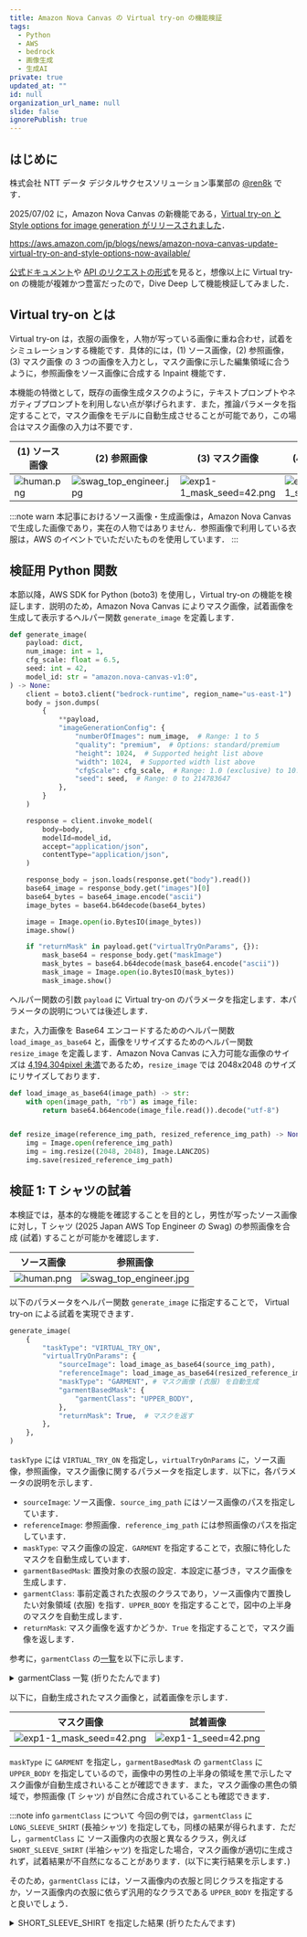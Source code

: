 ```yaml
---
title: Amazon Nova Canvas の Virtual try-on の機能検証
tags:
  - Python
  - AWS
  - bedrock
  - 画像生成
  - 生成AI
private: true
updated_at: ""
id: null
organization_url_name: null
slide: false
ignorePublish: true
---
```


## はじめに

株式会社 NTT データ デジタルサクセスソリューション事業部の [@ren8k](https://qiita.com/ren8k) です．

2025/07/02 に，Amazon Nova Canvas の新機能である，[Virtual try-on と Style options for image generation がリリースされました](https://aws.amazon.com/jp/about-aws/whats-new/2025/07/amazon-nova-canvas-virtual-try-on-style-options-image-generation/)．

https://aws.amazon.com/jp/blogs/news/amazon-nova-canvas-update-virtual-try-on-and-style-options-now-available/

[公式ドキュメント](https://docs.aws.amazon.com/nova/latest/userguide/image-gen-vto.html)や [API のリクエストの形式](https://docs.aws.amazon.com/nova/latest/userguide/image-gen-req-resp-structure.html)を見ると，想像以上に Virtual try-on の機能が複雑かつ豊富だったので，Dive Deep して機能検証してみました．

## Virtual try-on とは

Virtual try-on は，衣服の画像を，人物が写っている画像に重ね合わせ，試着をシミュレーションする機能です．具体的には，(1) ソース画像，(2) 参照画像，(3) マスク画像 の 3 つの画像を入力とし，マスク画像に示した編集領域に合うように，参照画像をソース画像に合成する Inpaint 機能です．

本機能の特徴として，既存の画像生成タスクのように，テキストプロンプトやネガティブプロンプトを利用しない点が挙げられます．また，推論パラメータを指定することで，マスク画像をモデルに自動生成させることが可能であり，この場合はマスク画像の入力は不要です．

| (1) ソース画像                                                                                                             | (2) 参照画像                                                                                                                            | (3) マスク画像                                                                                                                           | (4) 試着画像                                                                                                                        |
| -------------------------------------------------------------------------------------------------------------------------- | --------------------------------------------------------------------------------------------------------------------------------------- | ---------------------------------------------------------------------------------------------------------------------------------------- | ----------------------------------------------------------------------------------------------------------------------------------- |
| ![human.png](https://qiita-image-store.s3.ap-northeast-1.amazonaws.com/0/3792375/9745df07-7280-46ec-ba57-d5b13d471afd.png) | ![swag_top_engineer.jpg](https://qiita-image-store.s3.ap-northeast-1.amazonaws.com/0/3792375/8b1b105a-2357-451e-b4fb-a1498742b815.jpeg) | ![exp1-1_mask_seed=42.png](https://qiita-image-store.s3.ap-northeast-1.amazonaws.com/0/3792375/a91f9558-f278-4f03-a6c8-f5fe76294b18.png) | ![exp1-1_seed=42.png](https://qiita-image-store.s3.ap-northeast-1.amazonaws.com/0/3792375/2653ea81-ca97-4194-ac40-66261afa02f3.png) |

:::note warn
本記事におけるソース画像・生成画像は，Amazon Nova Canvas で生成した画像であり，実在の人物ではありません．参照画像で利用している衣服は，AWS のイベントでいただいたものを使用しています．
:::

## 検証用 Python 関数

本節以降，AWS SDK for Python (boto3) を使用し，Virtual try-on の機能を検証します．説明のため，Amazon Nova Canvas によりマスク画像，試着画像を生成して表示するヘルパー関数 `generate_image` を定義します．

```python
def generate_image(
    payload: dict,
    num_image: int = 1,
    cfg_scale: float = 6.5,
    seed: int = 42,
    model_id: str = "amazon.nova-canvas-v1:0",
) -> None:
    client = boto3.client("bedrock-runtime", region_name="us-east-1")
    body = json.dumps(
        {
            **payload,
            "imageGenerationConfig": {
                "numberOfImages": num_image,  # Range: 1 to 5
                "quality": "premium",  # Options: standard/premium
                "height": 1024,  # Supported height list above
                "width": 1024,  # Supported width list above
                "cfgScale": cfg_scale,  # Range: 1.0 (exclusive) to 10.0
                "seed": seed,  # Range: 0 to 214783647
            },
        }
    )

    response = client.invoke_model(
        body=body,
        modelId=model_id,
        accept="application/json",
        contentType="application/json",
    )

    response_body = json.loads(response.get("body").read())
    base64_image = response_body.get("images")[0]
    base64_bytes = base64_image.encode("ascii")
    image_bytes = base64.b64decode(base64_bytes)

    image = Image.open(io.BytesIO(image_bytes))
    image.show()

    if "returnMask" in payload.get("virtualTryOnParams", {}):
        mask_base64 = response_body.get("maskImage")
        mask_bytes = base64.b64decode(mask_base64.encode("ascii"))
        mask_image = Image.open(io.BytesIO(mask_bytes))
        mask_image.show()
```

ヘルパー関数の引数 `payload` に Virtual try-on のパラメータを指定します．本パラメータの説明については後述します．

また，入力画像を Base64 エンコードするためのヘルパー関数 `load_image_as_base64` と，画像をリサイズするためのヘルパー関数 `resize_image` を定義します．Amazon Nova Canvas に入力可能な画像のサイズは [4,194,304pixel 未満](https://docs.aws.amazon.com/ja_jp/nova/latest/userguide/image-gen-access.html#image-gen-resolutions)であるため，`resize_image` では 2048x2048 のサイズにリサイズしております．

```python
def load_image_as_base64(image_path) -> str:
    with open(image_path, "rb") as image_file:
        return base64.b64encode(image_file.read()).decode("utf-8")


def resize_image(reference_img_path, resized_reference_img_path) -> None:
    img = Image.open(reference_img_path)
    img = img.resize((2048, 2048), Image.LANCZOS)
    img.save(resized_reference_img_path)
```

## 検証 1: T シャツの試着

本検証では，基本的な機能を確認することを目的とし，男性が写ったソース画像に対し，T シャツ (2025 Japan AWS Top Engineer の Swag) の参照画像を合成 (試着) することが可能かを確認します．

| ソース画像                                                                                                                 | 参照画像                                                                                                                                |
| -------------------------------------------------------------------------------------------------------------------------- | --------------------------------------------------------------------------------------------------------------------------------------- |
| ![human.png](https://qiita-image-store.s3.ap-northeast-1.amazonaws.com/0/3792375/9745df07-7280-46ec-ba57-d5b13d471afd.png) | ![swag_top_engineer.jpg](https://qiita-image-store.s3.ap-northeast-1.amazonaws.com/0/3792375/8b1b105a-2357-451e-b4fb-a1498742b815.jpeg) |

以下のパラメータをヘルパー関数 `generate_image` に指定することで， Virtual try-on による試着を実現できます．

```python
generate_image(
    {
        "taskType": "VIRTUAL_TRY_ON",
        "virtualTryOnParams": {
            "sourceImage": load_image_as_base64(source_img_path),
            "referenceImage": load_image_as_base64(resized_reference_img_path),
            "maskType": "GARMENT", # マスク画像 (衣服) を自動生成
            "garmentBasedMask": {
                "garmentClass": "UPPER_BODY",
            },
            "returnMask": True,  # マスクを返す
        },
    },
)
```

`taskType` には `VIRTUAL_TRY_ON` を指定し，`virtualTryOnParams` に，ソース画像，参照画像，マスク画像に関するパラメータを指定します．以下に，各パラメータの説明を示します．

- `sourceImage`: ソース画像．`source_img_path` にはソース画像のパスを指定しています．
- `referenceImage`: 参照画像．`reference_img_path` には参照画像のパスを指定しています．
- `maskType`: マスク画像の設定．`GARMENT` を指定することで，衣服に特化したマスクを自動生成しています．
- `garmentBasedMask`: 置換対象の衣服の設定．本設定に基づき，マスク画像を生成します．
- `garmentClass`: 事前定義された衣服のクラスであり，ソース画像内で置換したい対象領域 (衣服) を指す．`UPPER_BODY` を指定することで，図中の上半身のマスクを自動生成します．
- `returnMask`: マスク画像を返すかどうか．`True` を指定することで，マスク画像を返します．

参考に，`garmentClass` の[一覧](https://docs.aws.amazon.com/nova/latest/userguide/image-gen-req-resp-structure.html)を以下に示します．

<details><summary>garmentClass 一覧 (折りたたんでます)</summary>

- `UPPER_BODY` - 上半身
- `LOWER_BODY` - 下半身
- `FULL_BODY` - 全身
- `FOOTWEAR` - 履物
- `LONG_SLEEVE_SHIRT` - 長袖シャツ
- `SHORT_SLEEVE_SHIRT` - 半袖シャツ
- `NO_SLEEVE_SHIRT` - ノースリーブシャツ（袖なしシャツ）
- `OTHER_UPPER_BODY` - その他の上半身衣服
- `LONG_PANTS` - 長ズボン
- `SHORT_PANTS` - 短パン（ショートパンツ）
- `OTHER_LOWER_BODY` - その他の下半身衣服
- `LONG_DRESS` - ロングドレス
- `SHORT_DRESS` - ショートドレス
- `FULL_BODY_OUTFIT` - 全身衣装
- `OTHER_FULL_BODY` - その他の全身衣服
- `SHOES` - 靴
- `BOOTS` - ブーツ
- `OTHER_FOOTWEAR` - その他の履物

</details>

以下に，自動生成されたマスク画像と，試着画像を示します．

| マスク画像                                                                                                                               | 試着画像                                                                                                                            |
| ---------------------------------------------------------------------------------------------------------------------------------------- | ----------------------------------------------------------------------------------------------------------------------------------- |
| ![exp1-1_mask_seed=42.png](https://qiita-image-store.s3.ap-northeast-1.amazonaws.com/0/3792375/a91f9558-f278-4f03-a6c8-f5fe76294b18.png) | ![exp1-1_seed=42.png](https://qiita-image-store.s3.ap-northeast-1.amazonaws.com/0/3792375/2653ea81-ca97-4194-ac40-66261afa02f3.png) |

`maskType` に `GARMENT` を指定し，`garmentBasedMask` の `garmentClass` に `UPPER_BODY` を指定しているので，画像中の男性の上半身の領域を黒で示したマスク画像が自動生成されいることが確認できます．また，マスク画像の黒色の領域で，参照画像 (T シャツ) が自然に合成されていることも確認できます．

:::note info
`garmentClass` について
今回の例では，`garmentClass` に `LONG_SLEEVE_SHIRT` (長袖シャツ) を指定しても，同様の結果が得られます．ただし，`garmentClass` に ソース画像内の衣服と異なるクラス，例えば `SHORT_SLEEVE_SHIRT` (半袖シャツ) を指定した場合，マスク画像が適切に生成されず，試着結果が不自然になることがあります．(以下に実行結果を示します．)

そのため，`garmentClass` には，ソース画像内の衣服と同じクラスを指定するか，ソース画像内の衣服に依らず汎用的なクラスである `UPPER_BODY` を指定すると良いでしょう．

<details><summary>SHORT_SLEEVE_SHIRT を指定した結果 (折りたたんでます)</summary>

以下の結果では，マスク画像の生成自体はソース画像の長袖を認識していますが，試着画像では，ソース画像の長袖の袖部分が置換されておらず，ソース画像における半袖部分のみが置換される結果，不自然な画像が生成されています．

| マスク画像                                                                                                                               | 試着画像                                                                                                                            |
| ---------------------------------------------------------------------------------------------------------------------------------------- | ----------------------------------------------------------------------------------------------------------------------------------- |
| ![exp1-3_mask_seed=42.png](https://qiita-image-store.s3.ap-northeast-1.amazonaws.com/0/3792375/52137b91-62d9-45de-87a3-9a872be6a220.png) | ![exp1-3_seed=42.png](https://qiita-image-store.s3.ap-northeast-1.amazonaws.com/0/3792375/6901a545-1477-4a7a-9c4a-34b57b23b790.png) |

<details>
:::

## 検証 2: 上着の試着

### 検証 2-1

本検証では，上着の試着が可能かを確認することを目的とし，検証 1 と同様のソース画像に対し，パーカー (生成 AI 実用化推進 PG の Swag) の参照画像を合成 (試着) することが可能かを確認します．

| ソース画像                                                                                                                 | 参照画像                                                                                                                              |
| -------------------------------------------------------------------------------------------------------------------------- | ------------------------------------------------------------------------------------------------------------------------------------- |
| ![human.png](https://qiita-image-store.s3.ap-northeast-1.amazonaws.com/0/3792375/9745df07-7280-46ec-ba57-d5b13d471afd.png) | ![swag_aws_hoodie.jpg](https://qiita-image-store.s3.ap-northeast-1.amazonaws.com/0/3792375/d3e2088b-618e-484d-8f79-6adcfa3b83c3.jpeg) |

まず，検証 1 と同一のパラメータを指定し，ヘルパー関数 `generate_image` を実行してみます．

```python
generate_image(
    {
        "taskType": "VIRTUAL_TRY_ON",
        "virtualTryOnParams": {
            "sourceImage": load_image_as_base64(source_img_path),
            "referenceImage": load_image_as_base64(resized_reference_img_path),
            "maskType": "GARMENT",
            "garmentBasedMask": {
                "garmentClass": "UPPER_BODY",
            },
            "returnMask": True,
        },
    },
)
```

以下に，自動生成されたマスク画像と，試着画像を示します．

| マスク画像                                                                                                                               | 試着画像                                                                                                                            |
| ---------------------------------------------------------------------------------------------------------------------------------------- | ----------------------------------------------------------------------------------------------------------------------------------- |
| ![exp2-1_mask_seed=42.png](https://qiita-image-store.s3.ap-northeast-1.amazonaws.com/0/3792375/1d0a0081-9aba-4ba0-8ce9-9ef7d1e25b3e.png) | ![exp2-1_seed=42.png](https://qiita-image-store.s3.ap-northeast-1.amazonaws.com/0/3792375/f228f302-e641-495e-ba0f-f0c1f65b2073.png) |

結果としては，前開きの状態でパーカーをソース画像に合成 (試着) させることができました．しかし，以下の点において，課題があると考えられます．

- (1) パーカー特有のフードや全体の膨らみを表現できておらず，不自然
- (2) ソース画像のインナーが変わってしまっている
- (3) 試着画像内のマスク領域の境界部分 (合成されたパーカーの周り) に不自然な継ぎ目が見える (これは検証 1 でも同様)

以降，推論パラメータの調整により，これらの課題を解決できるかを確認します．

### 検証 2-2

本検証では，検証 2-1 の「パーカー特有のフードや全体の膨らみを表現できておらず，不自然な課題」を解決できるかを確認します．この課題の原因は，合成 (試着) 結果はマスク画像におけるマスクの領域 (ソース画像の衣服の形状) に依存するためです．具体的には，ソース画像から生成されたマスク画像の領域 (白シャツの領域) が，パーカーのフードや全体の膨らみを表現できない程度に狭いことにあると考えられます． (マスク画像の精度が高い故の課題です．)

そこで，マスク画像のマスクの形状を Bounding Box に変更し，マスク (編集可能な領域) を広くすることで，パーカーのフードや全体の膨らみを表現できるかを確認します．マスクの形状は，`garmentBasedMask` の設定内で `maskShape: "BOUNDING_BOX"` を指定することで変更できます．

```python
generate_image(
    {
        "taskType": "VIRTUAL_TRY_ON",
        "virtualTryOnParams": {
            "sourceImage": load_image_as_base64(source_img_path),
            "referenceImage": load_image_as_base64(resized_reference_img_path),
            "maskType": "GARMENT",
            "garmentBasedMask": {
                "garmentClass": "UPPER_BODY",
                "maskShape": "BOUNDING_BOX",
            },
            "returnMask": True,
        },
    },
)
```

以下に，自動生成されたマスク画像と，試着画像を示します．

| マスク画像                                                                                                                               | 試着画像                                                                                                                            |
| ---------------------------------------------------------------------------------------------------------------------------------------- | ----------------------------------------------------------------------------------------------------------------------------------- |
| ![exp2-2_mask_seed=42.png](https://qiita-image-store.s3.ap-northeast-1.amazonaws.com/0/3792375/027efc89-16cc-4804-b216-a48b8754e4b6.png) | ![exp2-2_seed=42.png](https://qiita-image-store.s3.ap-northeast-1.amazonaws.com/0/3792375/426cd5b5-6306-4abd-b123-09643249cbd9.png) |

結果として，マスク画像の形状が Bounding Box (四角形)となっており，マスク領域 (黒色の領域)が広くなっていることが確認できます．これにより，試着画像では，パーカーのフードや全体の膨らみが表現されており，より自然な合成 (試着) が実現できています．

しかし，マスクの形状を Bounding Box に変更したことで，検証 2-1 の課題である「試着画像内のマスク領域の境界部分に不自然な継ぎ目が見える課題」がより強調される結果となっています．

### 検証 2-3

本検証では，検証 2-1 の「ソース画像のインナーが変わってしまっている課題」を解決できるかを確認します．[公式ドキュメント](https://docs.aws.amazon.com/nova/latest/userguide/image-gen-vto.html#image-gen-vto-styling)を深く確認すると，Virtual try-on のパラメータには上着を重ね着する際の設定パラメータ `garmentStyling` が用意されており，`garmentStyling` の設定内で `"outerLayerStyle": "OPEN"` を指定することで，ソース画像の衣服を保持しつつ，上着を試着することが可能です．

```python
generate_image(
    {
        "taskType": "VIRTUAL_TRY_ON",
        "virtualTryOnParams": {
            "sourceImage": load_image_as_base64(source_img_path),
            "referenceImage": load_image_as_base64(resized_reference_img_path),
            "maskType": "GARMENT",
            "garmentBasedMask": {
                "garmentClass": "UPPER_BODY",
                "maskShape": "BOUNDING_BOX",
                "garmentStyling": {
                    "outerLayerStyle": "OPEN",
                },
            },
            "returnMask": True,
        },
    },
    seed=1,
)
```

以下に，自動生成されたマスク画像と，試着画像を示します．

| マスク画像                                                                                                                                | 試着画像                                                                                                                             |
| ----------------------------------------------------------------------------------------------------------------------------------------- | ------------------------------------------------------------------------------------------------------------------------------------ |
| ![exp4-2-2_mask_seed=1.png](https://qiita-image-store.s3.ap-northeast-1.amazonaws.com/0/3792375/5db6ef46-df4a-4941-8438-8a60c7f9d6b9.png) | ![exp4-2-2_seed=1.png](https://qiita-image-store.s3.ap-northeast-1.amazonaws.com/0/3792375/6e810275-d19e-4f18-9858-a100940cab8f.png) |

結果として，ソース画像の衣服が編集されないように，マスク画像内の中央部（ソース画像の白シャツ部）に白い縦長の領域が追加されております．これにより，ソース画像の白シャツが保持され，パーカーを重ね着したような自然な合成 (試着) が実現できています．なお，本検証では複数の seed 値を試しており，`seed=1` の結果が最も自然だったので，その結果を示しています．

### 検証 2-4

本検証では，検証 2-1 の「試着画像内のマスク領域の境界部分に不自然な継ぎ目が見える課題」を解決できるかを確認します．こちらも，[公式ドキュメント](https://docs.aws.amazon.com/nova/latest/userguide/image-gen-vto.html#image-gen-vto-stitching)を深く確認すると，Virtual try-on のパラメータには合成 (試着) のスタイルを指定する `mergeStyle` が用意されており，`mergeStyle` の設定内で `"SEAMLESS"` を指定することで，マスク画像とソース画像の境界線が目立たないように合成 (試着) することが可能です．

```python
generate_image(
    {
        "taskType": "VIRTUAL_TRY_ON",
        "virtualTryOnParams": {
            "sourceImage": load_image_as_base64(source_img_path),
            "referenceImage": load_image_as_base64(resized_reference_img_path),
            "maskType": "GARMENT",
            "garmentBasedMask": {
                "garmentClass": "UPPER_BODY",
                "maskShape": "BOUNDING_BOX",
                "garmentStyling": {
                    "outerLayerStyle": "OPEN",
                },
            },
            "mergeStyle": "SEAMLESS",
            "returnMask": True,
        },
    },
    seed=1,
)
```

以下に，自動生成されたマスク画像と，試着画像を示します．

| マスク画像                                                                                                                                | 試着画像                                                                                                                             |
| ----------------------------------------------------------------------------------------------------------------------------------------- | ------------------------------------------------------------------------------------------------------------------------------------ |
| ![exp3-2-1_mask_seed=1.png](https://qiita-image-store.s3.ap-northeast-1.amazonaws.com/0/3792375/19c79452-487c-4357-aee5-1d54b8a021fa.png) | ![exp3-2-1_seed=1.png](https://qiita-image-store.s3.ap-northeast-1.amazonaws.com/0/3792375/929dd3e5-150a-4297-a7b1-2e419d672495.png) |

結果として，マスク画像の Bounding Box の形状が，試着画像に継ぎ目として浮き出てくる事象を解消することができました．この点は，検証 2-3 の結果を拡大して比較すると，より明確に確認できます．

## まとめ

本稿では，Virtual try-on の様々な機能について，一つずつ検証しました．検証の結果，ソース画像と試着対象の参照画像を用意し，適切にパラメータを設定することで，かなり自然な試着画像を生成できることを確認しました．

本記事では取り上げておりませんが，ソース画像内の人物のポーズを保持・変更する機能や，衣服以外 (室内の家具等) の配置にも対応しており，Virtual try-on の機能は奥が深いです．

是非，本記事や公式ドキュメントを参考に，Virtual try-on の機能を試してみて下さい．

## おまけ

AWS Community Builders の Swag (帽子) を試着させようとすると，面白い結果が得られました．
帽子などのアクセサリーにはまだ対応していないようです．(靴やズボンなどは対応しております．)

生成 AI の想像力はすごいですね笑．

| ソース画像                                                                                                                 | 参照画像                                                                                                                              |
| -------------------------------------------------------------------------------------------------------------------------- | ------------------------------------------------------------------------------------------------------------------------------------- |
| ![human.png](https://qiita-image-store.s3.ap-northeast-1.amazonaws.com/0/3792375/9745df07-7280-46ec-ba57-d5b13d471afd.png) | ![swag_aws_cb_cap.jpg](https://qiita-image-store.s3.ap-northeast-1.amazonaws.com/0/3792375/e76a5418-48c9-4bae-b5c2-56706b8913dd.jpeg) |

| マスク画像                                                                                                                               | 試着画像                                                                                                                            |
| ---------------------------------------------------------------------------------------------------------------------------------------- | ----------------------------------------------------------------------------------------------------------------------------------- |
| ![expXXX_mask_seed=42.png](https://qiita-image-store.s3.ap-northeast-1.amazonaws.com/0/3792375/daed17ab-030f-4135-8d86-81c00d13dfaf.png) | ![expXXX_seed=42.png](https://qiita-image-store.s3.ap-northeast-1.amazonaws.com/0/3792375/a68ac509-127b-4ace-9e25-80c5480bf8a6.png) |
